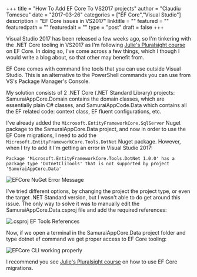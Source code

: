 +++
title = "How To Add EF Core To VS2017 projects"
author = "Claudiu Tomescu"
date = "2017-03-26"
categories = ["EF Core","Visual Studio"]
description = "EF Core issues in VS2017"
linktitle = ""
featured = ""
featuredpath = ""
featuredalt = ""
type = "post"
draft = false
+++

Visual Studio 2017 has been released a few weeks ago, so I'm tinkering with the .NET Core tooling in VS2017 as I'm following [Julie's Pluralsight course](https://app.pluralsight.com/library/courses/entity-framework-core-getting-started/table-of-contents) on EF Core. In doing so, I've come across a few things, which I though I would write a blog about, so that other may benefit from.

EF Core comes with command line tools that you can use outside Visual Studio. This is an alternative to the PowerShell commands you can use from VS's Package Manager's Console.

My solution consists of 2 .NET Core (.NET Standard Library) projects: SamuraiAppCore.Domain contains the domain classes, which are essentially plain C# classes, and SamuraiAppCode.Data which contains all the EF related code: context class, EF fluent configurations, etc.

I've already added the `Microsoft.EntityFrameworkCore.SqlServer` Nuget package to the SamuraiAppCore.Data project, and now in order to use the EF Core migrations, I need to add the `Microsoft.EntityFrameworkCore.Tools.DotNet` Nuget package. However, when I try to add it I'm getting an error in Visual Studio 2017:

`Package 'Microsoft.EntityFrameworkCore.Tools.DotNet 1.0.0' has a package type 'DotnetCliTools' that is not supported by project 'SamuraiAppCore.Data'`

![EFCore NuGet Error Message](https://nrz3xw.by3301.livefilestore.com/y4meC53cFs6nlxtYlSCQm91lmOvBPvPp9rqc3gcyb_uBcV08vpPAJsKFYUrCWP2gUnhAwWAApcPXvtqhDRO1bngu3f5uOd4ckNFG8w8gzfJjddzYPv5TOJSm1lmEDnhR6Pb77LwS6rkChziiIZU3JcK0xpVEwcdE1trBGE3TbG3HY8vyY4ggroy2PceR0Hid-rZ0wN2GlJh1zy0IPaUaedFiA?width=680&height=471&cropmode=none)

I've tried different options, by changing the project the project type, or even the target .NET Standard version, but I wasn't able to do get around this issue. The only way to solve it was to manually edit the SamuraiAppCore.Data.csproj file and add the required references:

![.csproj EF Tools References](https://nrbc6g.by3301.livefilestore.com/y4mNny_hJZv5S3EYaU3Mdlj5t4g8FdhbDTbQtxFw4Q4hp_mNx2kVzYsbRRhAEPlvT2KKI2GeYRApbly9yhPGx1gB3kux7rz5rS_Tghk-WF7yPEs8Us8RmoWp9jCzvvgbP2D6URXYTBohw9wIHYIlJ7jmcDl0NgPab8KMnpD_BS73FEeXZY7VFe55y01CbgRe4Y6l-sdCizyLZO5ze2Y1CoV9w?width=680&height=416&cropmode=none)

Now, if we open a terminal in the SamuraiAppCore.Data project folder and type dotnet ef command we get proper access to EF Core tooling:

![EFCore CLI working properly](https://nrbvow.by3301.livefilestore.com/y4mqU1CX9f5IO3BZ16kaaksJ29FycLMpKWjiYSmdNSiClsEa-rAA5Y1x9vUhB8vfYeShC_sy7S1Vwh65qHXwtyJTnCeNOeG2AvKbJYpzcCqSGGIBPJdYkxPF8R3oyKBu6sy7kSG-IF0CuqQqvy5-mYjg2-w2Wt_oWjzA3hJ6gOlCUFbEl6V_umrR0dTl96MS5xiKkrvRn64SNhSUSCRpdohmQ?width=680&height=458&cropmode=none)

I recommend you see [Julie's Pluralsight course](https://app.pluralsight.com/library/courses/entity-framework-core-getting-started/table-of-contents) on how to use EF Core migrations.
